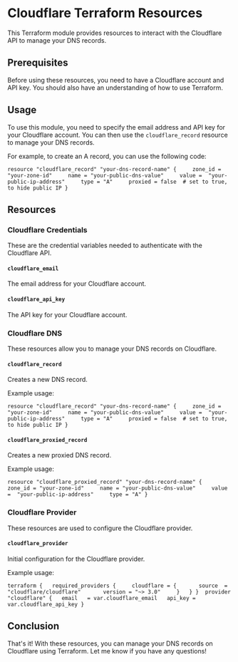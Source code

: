 # Cloudflare Terraform Resources

This Terraform module provides resources to interact with the Cloudflare API to manage your DNS records.

## Prerequisites

Before using these resources, you need to have a Cloudflare account and API key. You should also have an understanding of how to use Terraform.

## Usage

To use this module, you need to specify the email address and API key for your Cloudflare account. You can then use the `cloudflare_record` resource to manage your DNS records.

For example, to create an A record, you can use the following code:

`resource "cloudflare_record" "your-dns-record-name" {     zone_id = "your-zone-id"     name = "your-public-dns-value"     value =  "your-public-ip-address"     type = "A"     proxied = false  # set to true, to hide public IP }`

## Resources

### Cloudflare Credentials

These are the credential variables needed to authenticate with the Cloudflare API.

#### `cloudflare_email`

The email address for your Cloudflare account.

#### `cloudflare_api_key`

The API key for your Cloudflare account.

### Cloudflare DNS

These resources allow you to manage your DNS records on Cloudflare.

#### `cloudflare_record`

Creates a new DNS record.

Example usage:

`resource "cloudflare_record" "your-dns-record-name" {     zone_id = "your-zone-id"     name = "your-public-dns-value"     value =  "your-public-ip-address"     type = "A"     proxied = false  # set to true, to hide public IP }`

#### `cloudflare_proxied_record`

Creates a new proxied DNS record.

Example usage:

`resource "cloudflare_proxied_record" "your-dns-record-name" {     zone_id = "your-zone-id"     name = "your-public-dns-value"     value =  "your-public-ip-address"     type = "A" }`

### Cloudflare Provider

These resources are used to configure the Cloudflare provider.

#### `cloudflare_provider`

Initial configuration for the Cloudflare provider.

Example usage:

`terraform {   required_providers {     cloudflare = {       source  = "cloudflare/cloudflare"       version = "~> 3.0"     }   } }  provider "cloudflare" {   email   = var.cloudflare_email   api_key = var.cloudflare_api_key }`

## Conclusion

That's it! With these resources, you can manage your DNS records on Cloudflare using Terraform. Let me know if you have any questions!